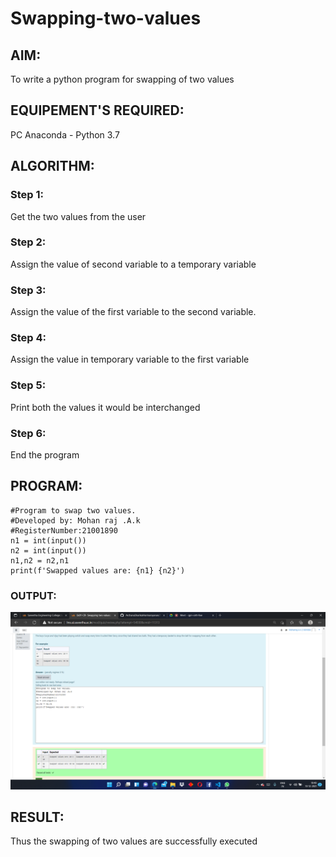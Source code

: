 # Swapping-two-values
## AIM:
To write a python program for swapping of two values
## EQUIPEMENT'S REQUIRED: 
PC
Anaconda - Python 3.7
## ALGORITHM: 
### Step 1:
Get the two values from the user
### Step 2: 
Assign the value of second variable to a temporary variable 
### Step 3: 
Assign the value of the first variable to the second variable.
### Step 4:  
Assign the value in temporary variable to the first variable
### Step 5: 
Print both the values it would be interchanged
### Step 6: 
End the program
## PROGRAM:
```
#Program to swap two values.
#Developed by: Mohan raj .A.k
#RegisterNumber:21001890
n1 = int(input())
n2 = int(input())
n1,n2 = n2,n1
print(f'Swapped values are: {n1} {n2}') 
```
### OUTPUT:
![git log](mohan.png)



## RESULT:
Thus the swapping of two values are successfully executed



